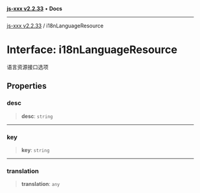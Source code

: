 [**js-xxx v2.2.33**](../README.md) • **Docs**

***

[js-xxx v2.2.33](../README.md) / i18nLanguageResource

# Interface: i18nLanguageResource

语言资源接口选项

## Properties

### desc

> **desc**: `string`

***

### key

> **key**: `string`

***

### translation

> **translation**: `any`
